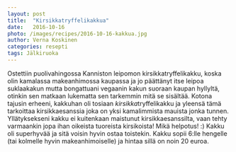 ```yaml
---
layout: post
title:  "Kirsikkatryffelikakkua"
date:   2016-10-16
photo: /images/recipes/2016-10-16-kakkua.jpg
author: Verna Koskinen
categories: resepti
tags: Jälkiruoka
---
```


Ostettiin puolivahingossa Kanniston leipomon kirsikkatryffelikakku, koska olin kamalassa makeanhimossa kaupassa ja jo päättänyt itse leipoa suklaakakun mutta bongattuani vegaanin kakun suoraan kaupan hyllyltä, otinkin sen matkaan lukematta sen tarkemmin mitä se sisältää. Kotona tajusin erheeni, kakkuhan oli tosiaan *kirsikka*tryffelikakku ja yleensä tämä tarkoittaa kirsikkaesanssia joka on yksi kamalimmista mauista jonka tunnen. Yllätyksekseni kakku ei kuitenkaan maistunut kirsikkaesanssilta, vaan tehty varmaankin jopa ihan oikeista tuoreista kirsikoista! Mikä helpotus! :) Kakku oli superhyvää ja sitä voisin hyvin ostaa toistekin. Kakku sopii 6:lle hengelle (tai kolmelle hyvin makeanhimoiselle) ja hintaa sillä on noin 20 euroa.

